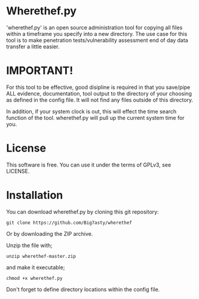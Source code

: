 # Wherethef.py

'wherethef.py' is an open source administration tool for copying all files within a timeframe you specify into a new directory. The use case for this tool is to make penetration tests/vulnerability assessment end of day data transfer a little easier.

# IMPORTANT!

For this tool to be effective, good disipline is required in that you save/pipe ALL evidence, documentation, tool output to the directory of your choosing as defined in the config file. It will not find any files outside of this directory.

In addition, if your system clock is out, this will effect the time search function of the tool. wherethef.py will pull up the current system time for you.

# License

This software is free. You can use it under the terms of GPLv3, see LICENSE.

# Installation

 You can download wherethef.py by cloning this git repository:

    git clone https://github.com/Big7asty/wherethef
    
Or by downloading the ZIP archive.

Unzip the file with;

    unzip wherethef-master.zip

and make it executable;
    
    chmod +x wherethef.py

Don't forget to define directory locations within the config file.

